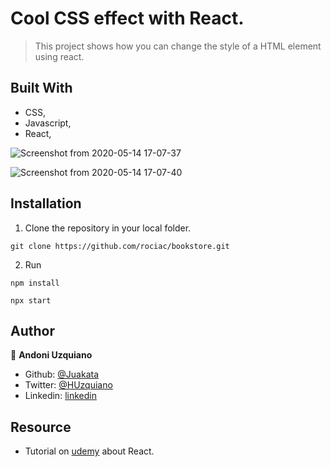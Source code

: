 # Cool CSS effect with React.

> This project shows how you can change the style of a HTML element using react.

## Built With

- CSS,
- Javascript,
- React,

![Screenshot from 2020-05-14 17-07-37](https://user-images.githubusercontent.com/11781597/81994672-978fad80-9605-11ea-893c-fd4969a3f6f7.png)

![Screenshot from 2020-05-14 17-07-40](https://user-images.githubusercontent.com/11781597/81994690-a24a4280-9605-11ea-83f4-738a5eb15902.png)

## Installation

1. Clone the repository in your local folder.
```
git clone https://github.com/rociac/bookstore.git
```
2. Run
```
npm install
```
```
npx start
```

## Author

👤 **Andoni Uzquiano**

- Github: [@Juakata](https://github.com/Juakata)
- Twitter: [@HUzquiano](https://twitter.com/HUzquiano)
- Linkedin: [linkedin](https://www.linkedin.com/in/andoni-uzquiano-31304818a/)

## Resource

- Tutorial on [udemy](https://www.udemy.com/course/react-redux/) about React.
